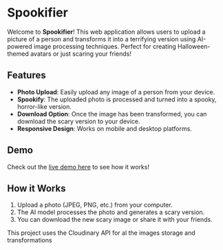 # Spookifier

Welcome to **Spookifier**! This web application allows users to upload a picture of a person and transforms it into a terrifying version using AI-powered image processing techniques. Perfect for creating Halloween-themed avatars or just scaring your friends!

## Features

- **Photo Upload**: Easily upload any image of a person from your device.
- **Spookify**: The uploaded photo is processed and turned into a spooky, horror-like version.
- **Download Option**: Once the image has been transformed, you can download the scary version to your device.
- **Responsive Design**: Works on mobile and desktop platforms.

## Demo

Check out the [live demo here](https://spookifier.vercel.app/) to see how it works!

## How it Works

1. Upload a photo (JPEG, PNG, etc.) from your computer.
2. The AI model processes the photo and generates a scary version.
3. You can download the new scary image or share it with your friends.

This project uses the Cloudinary API for al the images storage and transformations

